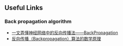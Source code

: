 ## Useful Links

### Back propagation algorithm
- [一文弄懂神经网络中的反向传播法——BackPropagation](http://www.cnblogs.com/charlotte77/p/5629865.html)
- [反向传播（Backpropagation）算法的数学原理](https://my.oschina.net/findbill/blog/529001?from=singlemessage&isappinstalled=0)
